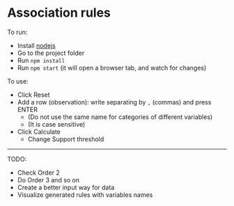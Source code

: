 # Association rules

To run:

 - Install [nodejs](https://nodejs.org/)
 - Go to the project folder
 - Run `npm install`
 - Run `npm start` (it will open a browser tab, and watch for changes)

To use:

 - Click Reset
 - Add a row (observation): write separating by `,` (commas) and press ENTER
	 - (Do not use the same name for categories of different variables)
	 - (It is case sensitive)
 - Click Calculate
	 - Change Support threshold

----------


TODO:

 - Check Order 2
 - Do Order 3 and so on
 - Create a better input way for data
 - Visualize generated rules with variables names